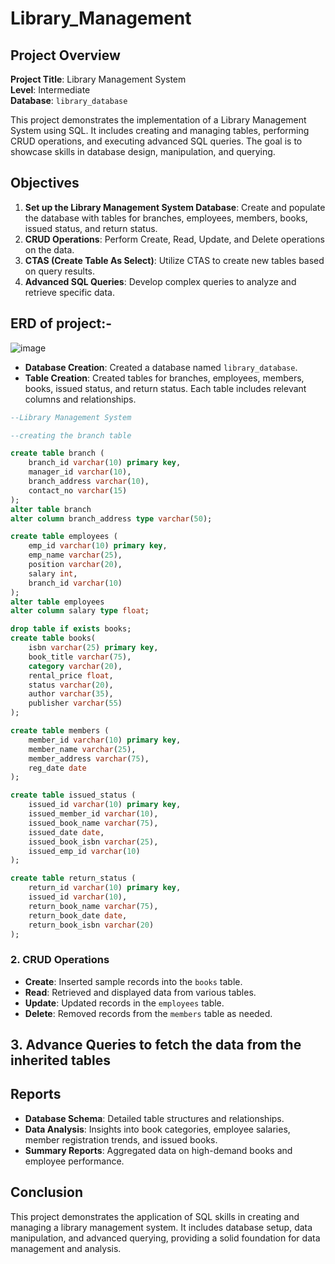 # Library_Management

## Project Overview

**Project Title**: Library Management System  
**Level**: Intermediate  
**Database**: `library_database`

This project demonstrates the implementation of a Library Management System using SQL. It includes creating and managing tables, performing CRUD operations, and executing advanced SQL queries. The goal is to showcase skills in database design, manipulation, and querying.


## Objectives

1. **Set up the Library Management System Database**: Create and populate the database with tables for branches, employees, members, books, issued status, and return status.
2. **CRUD Operations**: Perform Create, Read, Update, and Delete operations on the data.
3. **CTAS (Create Table As Select)**: Utilize CTAS to create new tables based on query results.
4. **Advanced SQL Queries**: Develop complex queries to analyze and retrieve specific data.


## ERD of project:-
![image](https://github.com/user-attachments/assets/7f4454da-f061-40b0-9525-25941467b5d9)

- **Database Creation**: Created a database named `library_database`.
- **Table Creation**: Created tables for branches, employees, members, books, issued status, and return status. Each table includes relevant columns and relationships.

```sql
--Library Management System

--creating the branch table

create table branch (
	branch_id varchar(10) primary key,
	manager_id varchar(10),
	branch_address varchar(10),
	contact_no varchar(15)
);
alter table branch
alter column branch_address type varchar(50);

create table employees (
	emp_id varchar(10) primary key,
	emp_name varchar(25),
	position varchar(20),
	salary int,
	branch_id varchar(10)
);
alter table employees
alter column salary type float;

drop table if exists books;
create table books(
	isbn varchar(25) primary key,
	book_title varchar(75),
	category varchar(20),
	rental_price float,
	status varchar(20),
	author varchar(35), 
	publisher varchar(55)
);

create table members (
	member_id varchar(10) primary key,
	member_name varchar(25),
	member_address varchar(75),
	reg_date date
);

create table issued_status (
	issued_id varchar(10) primary key,
	issued_member_id varchar(10),
	issued_book_name varchar(75),
	issued_date date,
	issued_book_isbn varchar(25),
	issued_emp_id varchar(10)
);

create table return_status (
	return_id varchar(10) primary key,
	issued_id varchar(10),
	return_book_name varchar(75),
	return_book_date date,
	return_book_isbn varchar(20)
);
```
### 2. CRUD Operations

- **Create**: Inserted sample records into the `books` table.
- **Read**: Retrieved and displayed data from various tables.
- **Update**: Updated records in the `employees` table.
- **Delete**: Removed records from the `members` table as needed.


## 3. Advance Queries to fetch the data from the inherited tables

## Reports

- **Database Schema**: Detailed table structures and relationships.
- **Data Analysis**: Insights into book categories, employee salaries, member registration trends, and issued books.
- **Summary Reports**: Aggregated data on high-demand books and employee performance.

## Conclusion

This project demonstrates the application of SQL skills in creating and managing a library management system. It includes database setup, data manipulation, and advanced querying, providing a solid foundation for data management and analysis.



